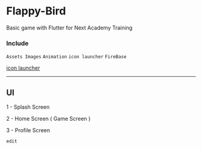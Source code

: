 # Flappy-Bird

Basic game with Flutter for Next Academy Training

### Include
`Assets Images`
`Animation`
`icon launcher`
`FireBase`

[icon launcher](https://pub.dev/packages/flutter_launcher_icons)

---
## UI
1 - Splash Screen

2 - Home Screen ( Game Screen )

3 - Profile Screen
```
edit
```
